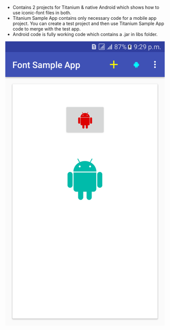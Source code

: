 - Contains 2 projects for Titanium & native Android which shows how to use iconic-font files in both.
- Titanium Sample App contains only necessary code for a mobile app project. You can create a test project and then use Titanium Sample App code to merge with the test app.
- Android code is fully working code which contains a .jar in libs folder.

![Alt text](/screenshot.png?raw=true "Android Sample App")

